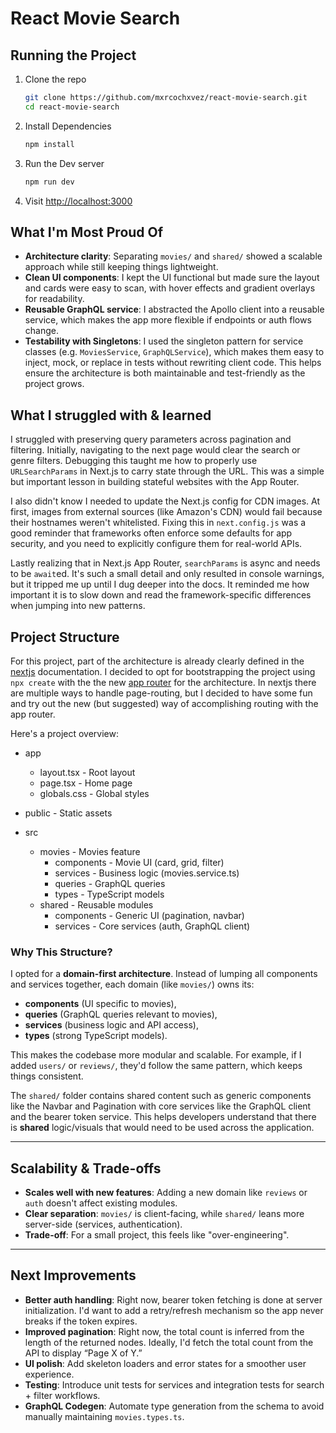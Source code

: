 # React Movie Search

## Running the Project

1. Clone the repo	
	 ```bash
	 git clone https://github.com/mxrcochxvez/react-movie-search.git
	 cd react-movie-search
	```
2. Install Dependencies
	```bash
	npm install
	```
3. Run the Dev server
	```bash
	npm run dev
	```
4. Visit [http://localhost:3000](http://localhost:3000)

## What I'm Most Proud Of

- **Architecture clarity**: Separating `movies/` and `shared/` showed a scalable approach while still keeping things lightweight.
- **Clean UI components**: I kept the UI functional but made sure the layout and cards were easy to scan, with hover effects and gradient overlays for readability.
- **Reusable GraphQL service**: I abstracted the Apollo client into a reusable service, which makes the app more flexible if endpoints or auth flows change.
- **Testability with Singletons**: I used the singleton pattern for service classes (e.g. `MoviesService`, `GraphQLService`), which makes them easy to inject, mock, or replace in tests without rewriting client code.
This helps ensure the architecture is both maintainable and test-friendly as the project grows.

## What I struggled with & learned
I struggled with preserving query parameters across pagination and filtering. Initially, navigating to the next page would clear the search or genre filters.
Debugging this taught me how to properly use `URLSearchParams` in Next.js to carry state through the URL. This was a simple but important lesson in building stateful websites with the App Router.

I also didn't know I needed to update the Next.js config for CDN images. At first, images from external sources (like Amazon's CDN) would fail because their hostnames weren't
whitelisted. Fixing this in `next.config.js` was a good reminder that frameworks often enforce some defaults for app security, and you need to explicitly configure them for real-world APIs.

Lastly realizing that in Next.js App Router, `searchParams` is async and needs to be `await`ed. It's such a small detail and only resulted in console warnings, but it tripped me up until I
dug deeper into the docs. It reminded me how important it is to slow down and read the framework-specific differences when jumping into new patterns.

## Project Structure

For this project, part of the architecture is already clearly defined in the [nextjs](https://nextjs.org/docs) documentation. I decided
to opt for bootstrapping the project using `npx create` with the the new [app router](https://nextjs.org/docs/app) for the architecture. In nextjs
there are multiple ways to handle page-routing, but I decided to have some fun and try out the new (but suggested) way of accomplishing routing
with the app router.

Here's a project overview:

- app
	- layout.tsx - Root layout
	- page.tsx - Home page
	- globals.css - Global styles

- public - Static assets

- src
	- movies - Movies feature
		- components - Movie UI (card, grid, filter)
		- services - Business logic (movies.service.ts)
		- queries - GraphQL queries
		- types - TypeScript models
	- shared - Reusable modules
		- components - Generic UI (pagination, navbar)
		- services - Core services (auth, GraphQL client)

### Why This Structure?

I opted for a **domain-first architecture**. Instead of lumping all components and services together, each domain (like `movies/`) owns its:

- **components** (UI specific to movies),
- **queries** (GraphQL queries relevant to movies),
- **services** (business logic and API access),
- **types** (strong TypeScript models).

This makes the codebase more modular and scalable. For example, if I added `users/` or `reviews/`, they'd follow the same pattern, which keeps things consistent.

The `shared/` folder contains shared content such as generic components like the Navbar and Pagination with core services like the GraphQL client and the bearer token service.
This helps developers understand that there is __shared__ logic/visuals that would need to be used across the application.

---

## Scalability & Trade-offs

- **Scales well with new features**: Adding a new domain like `reviews` or `auth` doesn't affect existing modules.
- **Clear separation**: `movies/` is client-facing, while `shared/` leans more server-side (services, authentication).
- **Trade-off**: For a small project, this feels like "over-engineering".

---

## Next Improvements

- **Better auth handling**: Right now, bearer token fetching is done at server initialization. I'd want to add a retry/refresh mechanism so the app never breaks if the token expires.
- **Improved pagination**: Right now, the total count is inferred from the length of the returned nodes. Ideally, I'd fetch the total count from the API to display “Page X of Y.”
- **UI polish**: Add skeleton loaders and error states for a smoother user experience.
- **Testing**: Introduce unit tests for services and integration tests for search + filter workflows.
- **GraphQL Codegen**: Automate type generation from the schema to avoid manually maintaining `movies.types.ts`.
